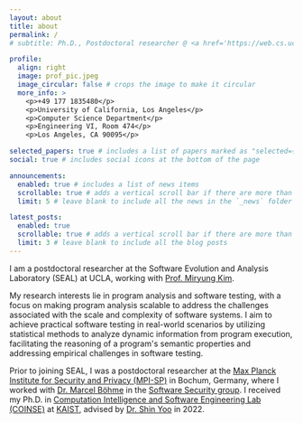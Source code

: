 ```yaml
---
layout: about
title: about
permalink: /
# subtitle: Ph.D., Postdoctoral researcher @ <a href='https://web.cs.ucla.edu/~miryung/'>Software Evolution and Analysis Laboratory</a>, UCLA

profile:
  align: right
  image: prof_pic.jpeg
  image_circular: false # crops the image to make it circular
  more_info: >
    <p>+49 177 1835480</p>
    <p>University of California, Los Angeles</p>
    <p>Computer Science Department</p>
    <p>Engineering VI, Room 474</p>
    <p>Los Angeles, CA 90095</p>

selected_papers: true # includes a list of papers marked as "selected={true}"
social: true # includes social icons at the bottom of the page

announcements:
  enabled: true # includes a list of news items
  scrollable: true # adds a vertical scroll bar if there are more than 3 news items
  limit: 5 # leave blank to include all the news in the `_news` folder

latest_posts:
  enabled: true
  scrollable: true # adds a vertical scroll bar if there are more than 3 new posts items
  limit: 3 # leave blank to include all the blog posts
---
```


I am a postdoctoral researcher at the Software Evolution and Analysis Laboratory (SEAL) at UCLA, working with
<a href="https://web.cs.ucla.edu/~miryung/">Prof. Miryung Kim</a>. 

My research interests lie in program analysis and software testing, with a focus on making program analysis scalable to address the challenges associated with the scale and complexity of software systems. I aim to achieve practical software testing in real-world scenarios by utilizing statistical methods to analyze dynamic information from program execution, facilitating the reasoning of a program's semantic properties and addressing empirical challenges in software testing.

Prior to joining SEAL, I was a postdoctoral researcher at the
<a href="https://www.mpi-sp.org">Max Planck Institute for Security and Privacy (MPI-SP)</a>
in Bochum, Germany, where I worked with
<a href="https://mboehme.github.io">Dr. Marcel Böhme</a> in the
<a href="https://mpi-softsec.github.io">Software Security group</a>. I received my Ph.D. in
<a href="https://coinse.github.io">Computation Intelligence and Software Engineering Lab (COINSE)</a>
at <a href="https://kaist.ac.kr/">KAIST</a>, advised by
<a href="https://coinse.github.io/members/shin.yoo/">Dr. Shin Yoo</a> in 2022.

<!-- Write your biography here. Tell the world about yourself. Link to your favorite [subreddit](http://reddit.com). You can put a picture in, too. The code is already in, just name your picture `prof_pic.jpg` and put it in the `img/` folder.

Put your address / P.O. box / other info right below your picture. You can also disable any of these elements by editing `profile` property of the YAML header of your `_pages/about.md`. Edit `_bibliography/papers.bib` and Jekyll will render your [publications page](/al-folio/publications/) automatically.

Link to your social media connections, too. This theme is set up to use [Font Awesome icons](https://fontawesome.com/) and [Academicons](https://jpswalsh.github.io/academicons/), like the ones below. Add your Facebook, Twitter, LinkedIn, Google Scholar, or just disable all of them. -->
